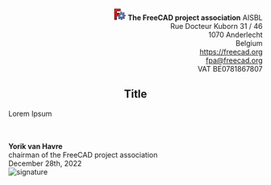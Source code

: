 <div align=right>
<img src="../../images/freecad.svg" style="width:24px;" />  <b>The FreeCAD project association</b> AISBL<br/>
Rue Docteur Kuborn 31 / 46<br/>
1070 Anderlecht<br/>
Belgium<br/>
<a href="https://freecad.org">https://freecad.org</a><br/>
<a href="mailto:fpa@freecad.org">fpa@freecad.org</a><br/>
VAT BE0781867807
</div>

<h2 align=center>Title</h2>

Lorem Ipsum

<div>
<br/><br/>
<b>Yorik van Havre</b><br/>
chairman of the FreeCAD project association<br/>
December 28th, 2022<br/>
</div>

<img src="file:///home/yorik/Documents/Admin/Docs/signature.png" title="" alt="signature" width="200">
